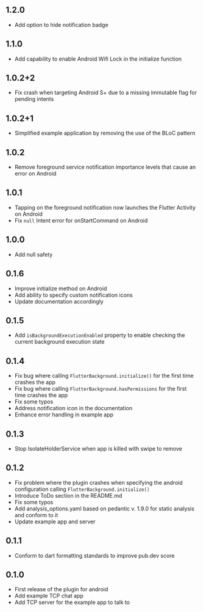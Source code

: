 ## 1.2.0

* Add option to hide notification badge

## 1.1.0

* Add capability to enable Android Wifi Lock in the initialize function

## 1.0.2+2

* Fix crash when targeting Android S+ due to a missing immutable flag for pending intents

## 1.0.2+1

* Simplified example application by removing the use of the BLoC pattern

## 1.0.2

* Remove foreground service notification importance levels that cause an error on Android

## 1.0.1

* Tapping on the foreground notification now launches the Flutter Activity on Android
* Fix `null` Intent error for onStartCommand on Android

## 1.0.0

* Add null safety

## 0.1.6

* Improve initialize method on Android
* Add ability to specify custom notification icons
* Update documentation accordingly

## 0.1.5

* Add `isBackgroundExecutionEnabled` property to enable checking the current background execution state

## 0.1.4

* Fix bug where calling `FlutterBackground.initialize()` for the first time crashes the app
* Fix bug where calling `FlutterBackground.hasPermissions` for the first time crashes the app
* Fix some typos
* Address notification icon in the documentation
* Enhance error handling in example app

## 0.1.3

* Stop IsolateHolderService when app is killed with swipe to remove

## 0.1.2

* Fix problem where the plugin crashes when specifying the android configuration calling `FlutterBackground.initialize()`
* Introduce ToDo section in the README.md
* Fix some typos
* Add analysis_options.yaml based on pedantic v. 1.9.0 for static analysis and conform to it
* Update example app and server

## 0.1.1

* Conform to dart formatting standards to improve pub.dev score

## 0.1.0

* First release of the plugin for android
* Add example TCP chat app
* Add TCP server for the example app to talk to